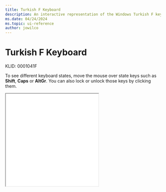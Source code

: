 ```yaml
---
title: Turkish F Keyboard
description: An interactive representation of the Windows Turkish F keyboard. To see different keyboard states, click or move the mouse over the state keys.
ms.date: 04/24/2024
ms.topic: ui-reference
author: jowilco
---
```


# Turkish F Keyboard

KLID: 0001041F

To see different keyboard states, move the mouse over state keys such as **Shift**, **Caps** or **AltGr**. You can also lock or unlock those keys by clicking them.

<iframe src="kbdtuf.html" height="300"></iframe>
